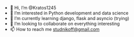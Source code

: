 - 👋 Hi, I’m @Kratos1245
- 👀 I’m interested in Python development and data science
- 🌱 I’m currently learning django, flask and asyncio (trying)
- 💞️ I’m looking to collaborate on everything interesting
- 📫 How to reach me studnikoff@gmail.com

<!---
Kratos1245/Kratos1245 is a ✨ special ✨ repository because its `README.md` (this file) appears on your GitHub profile.
You can click the Preview link to take a look at your changes.
--->
